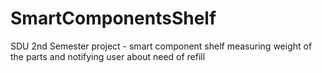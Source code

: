 # SmartComponentsShelf
SDU 2nd Semester project - smart component shelf measuring weight of the parts and notifying user about need of refill 
